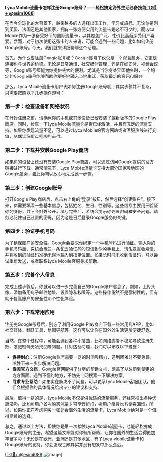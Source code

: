 **Lyca Mobile流量卡怎样注册Google账号？——轻松搞定海外生活必备技能[[TG💪+ @esim1088](https://t.me/s/esim1088)]**

在当今全球化的大背景下，越来越多的人选择出国工作、学习或旅行。无论你是刚到英国、法国还是其他国家，拥有一张方便实用的流量卡是必不可少的。而Lyca Mobile作为一张备受好评的国际流量卡，以其覆盖广泛、性价比高而深受用户喜爱。然而，对于初次使用这张卡的人来说，可能会遇到一些问题，比如如何注册Google账号。今天，我们就来详细聊聊这个话题。

首先，为什么要注册Google账号呢？Google账号不仅仅是一个邮箱服务，它更是连接你与世界的桥梁。无论是日常通讯、社交媒体管理，还是在线支付、视频会议等，Google账号都能为你提供极大的便利。尤其是当你身处异国他乡时，一个稳定的Google账号能够帮助你更好地融入当地生活，获取最新的资讯和服务。

那么，Lyca Mobile流量卡用户该如何注册Google账号呢？其实步骤并不复杂，只需要按照以下几步操作即可：

### 第一步：检查设备和网络状况

在开始注册之前，请确保你的手机或其他设备已经安装了最新版本的Google Play商店。同时，检查一下Lyca Mobile流量卡是否已经激活，并且有充足的流量支持。如果你发现流量不足，可以通过Lyca Mobile的官方网站或者客服热线进行充值，以保证注册过程顺利进行。

### 第二步：下载并安装Google Play商店

如果你的设备上还没有安装Google Play商店，可以通过访问Google提供的官方链接进行下载。通常情况下，Lyca Mobile流量卡支持大部分国家和地区的Google服务，因此你可以放心地完成这一步骤。

### 第三步：创建Google账号

打开Google Play商店后，点击右上角的“登录”按钮，然后选择“创建账户”。接下来，你需要填写一些基本信息，包括姓名、生日、性别等。这些信息主要用于验证你的身份，并不会对外公开。填写完毕后，系统会提示你设置密码和安全问题。请务必记住自己设置的密码，因为这是日后登录Google服务的关键。

### 第四步：验证手机号码

为了确保账户的安全性，Google会要求你绑定一个手机号码进行验证。输入你的手机号码后，系统会发送一条包含验证码的短信到你的手机上。请注意查收短信，并将收到的验证码准确无误地输入到指定位置。如果长时间未收到验证码，可以尝试重新发送，或者联系Lyca Mobile客服寻求帮助。

### 第五步：完善个人信息

完成上述步骤后，你就可以进一步完善自己的Google账户信息了。例如，上传头像、添加备用电子邮件地址、设置隐私权限等。这些操作虽然不是强制性的，但有助于提高账户的安全性和个性化体验。

### 第六步：下载常用应用

注册完Google账号后，别忘了利用Google Play商店下载一些常用的APP，比如社交媒体、翻译工具、地图导航等。这样可以让你在国外的生活更加便捷舒适。

当然，在整个过程中，可能会遇到各种小插曲，比如网络连接不稳定导致注册失败、忘记密码无法找回等问题。针对这些问题，我们可以采取以下措施：

- **保持耐心**：注册Google账号需要一定的时间和精力，遇到困难时不要急躁，冷静下来一步步解决问题。
- **查阅官方文档**：Google官网提供了详尽的帮助文档，涵盖了从注册到使用的方方面面。遇到不懂的地方，不妨先上网搜索一下解决方案。
- **寻求专业帮助**：如果实在解决不了问题，可以联系Lyca Mobile客服团队，他们会根据你的具体情况给出专业的建议和支持。

最后，值得一提的是，Lyca Mobile不仅提供优质的流量服务，还经常推出各种优惠活动。比如新用户首次购买流量卡可享受折扣，老用户续费也有惊喜回馈。所以，如果你正在考虑购买一张适合海外生活的流量卡，Lyca Mobile绝对是一个值得信赖的选择。

总之，通过以上方法，即使你是第一次接触Lyca Mobile流量卡，也能轻松完成Google账号的注册。希望这篇文章能对你有所帮助，让你在国外的生活变得更加丰富多彩！无论是在欧洲、亚洲还是其他地区，有了Lyca Mobile流量卡和Google账号的支持，你会发现世界其实并没有想象中那么遥远。

[[TG💪+ @esim1088](https://t.me/s/esim1088) ![Image](https://i.postimg.cc/4NQfJmqS/Snipaste-2025-05-13-00-14-12.png)]